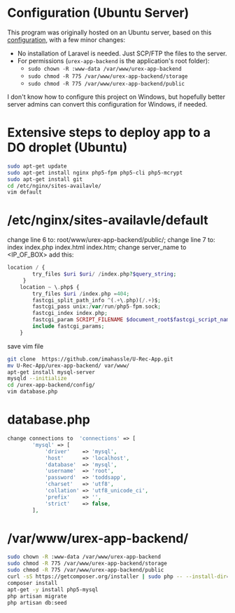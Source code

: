 # Configuration (Ubuntu Server)

This program was originally hosted on an Ubuntu server, based on this [configuration](https://www.digitalocean.com/community/tutorials/how-to-install-laravel-with-an-nginx-web-server-on-ubuntu-14-04), with a few minor changes:
 * No installation of Laravel is needed. Just SCP/FTP the files to the server.
 * For permissions (`urex-app-backend` is the application's root folder):
   * `sudo chown -R :www-data /var/www/urex-app-backend`
   * `sudo chmod -R 775 /var/www/urex-app-backend/storage`
   * `sudo chmod -R 775 /var/www/urex-app-backend/public`

I don't know how to configure this project on Windows, but hopefully better server admins can convert this configuration for Windows, if needed.

# Extensive steps to deploy app to a DO droplet (Ubuntu)

``` bash
sudo apt-get update
sudo apt-get install nginx php5-fpm php5-cli php5-mcrypt
sudo apt-get install git
cd /etc/nginx/sites-availavle/
vim default
```
# /etc/nginx/sites-availavle/default
change line 6 to: root/www/urex-app-backend/public/;
change line 7 to: index index.php index.html index.htm;
change server_name to <IP_OF_BOX>
add this:
``` php
location / {
        try_files $uri $uri/ /index.php?$query_string;
   	 }
    location ~ \.php$ {
        try_files $uri /index.php =404;
        fastcgi_split_path_info ^(.+\.php)(/.+)$;
        fastcgi_pass unix:/var/run/php5-fpm.sock;
        fastcgi_index index.php;
        fastcgi_param SCRIPT_FILENAME $document_root$fastcgi_script_name;
        include fastcgi_params;
    }
```
save vim file
``` bash
git clone  https://github.com/imahassle/U-Rec-App.git
mv U-Rec-App/urex-app-backend/ var/www/
apt-get install mysql-server
mysqld --initialize
cd /urex-app-backend/config/
vim database.php
```

# database.php
``` php
change connections to  'connections' => [
        'mysql' => [
            'driver'    => 'mysql',
            'host'      => 'localhost',
            'database'  => 'mysql',
            'username'  => 'root',
            'password'  => 'toddsapp',
            'charset'   => 'utf8',
            'collation' => 'utf8_unicode_ci',
            'prefix'    => '',
            'strict'    => false,
        ],
```
# /var/www/urex-app-backend/
``` bash        
sudo chown -R :www-data /var/www/urex-app-backend
sudo chmod -R 775 /var/www/urex-app-backend/storage
sudo chmod -R 775 /var/www/urex-app-backend/public
curl -sS https://getcomposer.org/installer | sudo php -- --install-dir=/usr/local/bin --filename=composer
composer install
apt-get -y install php5-mysql
php artisan migrate
php artisan db:seed
```
